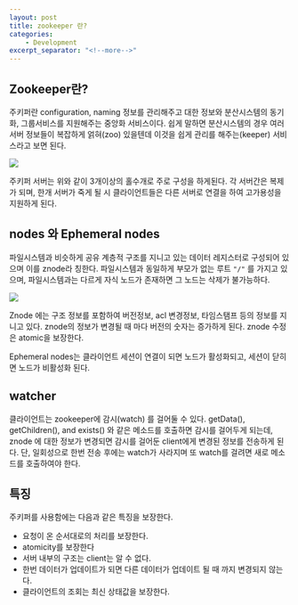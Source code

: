 ```yaml
---
layout: post
title: zookeeper 란?
categories:
    - Development
excerpt_separator: "<!--more-->"
---
```


## Zookeeper란?

주키퍼란 configuration, naming 정보를 관리해주고 대한 정보와 분산시스템의 동기화, 그룹서비스를 지원해주는 중앙화 서비스이다. 쉽게 말하면 분산시스템의 경우 여러 서버 정보들이 복잡하게 얽혀(zoo) 있을텐데 이것을 쉽게 관리를 해주는(keeper) 서비스라고 보면 된다.

![](https://zookeeper.apache.org/doc/current/images/zkservice.jpg)

주키퍼 서버는 위와 같이 3개이상의 홀수개로 주로 구성을 하게된다. 각 서버간은 복제가 되며, 한개 서버가 죽게 될 시 클라이언트들은 다른 서버로 연결을 하여 고가용성을 지원하게 된다.

## nodes 와 Ephemeral nodes

파일시스템과 비슷하게 공유 계층적 구조를 지니고 있는 데이터 레지스터로 구성되어 있으며 이를 znode라 칭한다. 파일시스템과 동일하게 부모가 없는 루트 `"/"` 를 가지고 있으며, 파일시스템과는 다르게 자식 노드가 존재하면 그 노드는 삭제가 불가능하다.

![](https://zookeeper.apache.org/doc/current/images/zknamespace.jpg)

Znode 에는 구조 정보를 포함하여 버전정보, acl 변경정보, 타임스탬프 등의 정보를 지니고 있다. znode의 정보가 변경될 때 마다 버전의 숫자는 증가하게 된다. znode 수정은 atomic을 보장한다.

Ephemeral nodes는 클라이언트 세션이 연결이 되면 노드가 활성화되고, 세션이 닫히면 노드가 비활성화 된다.

## watcher

클라이언트는 zookeeper에 감시(watch) 를 걸어둘 수 있다. getData(), getChildren(), and exists() 와 같은 메소드를 호출하면 감시를 걸어두게 되는데, znode 에 대한 정보가 변경되면 감시를 걸어둔 client에게 변경된 정보를 전송하게 된다. 단, 일회성으로 한번 전송 후에는 watch가 사라지며 또 watch를 걸려면 새로 메소드를 호출하여야 한다.

## 특징

주키퍼를 사용함에는 다음과 같은 특징을 보장한다.

- 요청이 온 순서대로의 처리를 보장한다.
- atomicity를 보장한다
- 서버 내부의 구조는 client는 알 수 없다.
- 한번 데이터가 업데이트가 되면 다른 데이터가 업데이트 될 때 까지 변경되지 않는다.
- 클라이언트의 조회는 최신 상태값을 보장한다.

